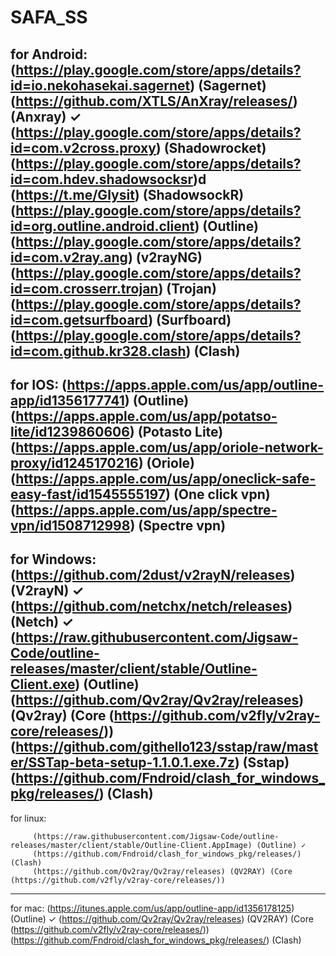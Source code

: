 # SAFA_SS
 
 for Android:
         (https://play.google.com/store/apps/details?id=io.nekohasekai.sagernet) (Sagernet)
         (https://github.com/XTLS/AnXray/releases/) (Anxray) ✓
         (https://play.google.com/store/apps/details?id=com.v2cross.proxy) (Shadowrocket)
         (https://play.google.com/store/apps/details?id=com.hdev.shadowsocksr)d (https://t.me/Glysit) (ShadowsockR)
         (https://play.google.com/store/apps/details?id=org.outline.android.client) (Outline)
         (https://play.google.com/store/apps/details?id=com.v2ray.ang) (v2rayNG)
         (https://play.google.com/store/apps/details?id=com.crosserr.trojan) (Trojan)
         (https://play.google.com/store/apps/details?id=com.getsurfboard) (Surfboard)
         (https://play.google.com/store/apps/details?id=com.github.kr328.clash) (Clash)
----------------------------------------------------------------------------------------------------------------------------------
for IOS:
         (https://apps.apple.com/us/app/outline-app/id1356177741) (Outline)
        (https://apps.apple.com/us/app/potatso-lite/id1239860606) (Potasto Lite)
        (https://apps.apple.com/us/app/oriole-network-proxy/id1245170216) (Oriole)
        (https://apps.apple.com/us/app/oneclick-safe-easy-fast/id1545555197) (One click vpn)
        (https://apps.apple.com/us/app/spectre-vpn/id1508712998) (Spectre vpn)
----------------------------------------------------------------------------------------------------------------------------------  
for Windows:
         (https://github.com/2dust/v2rayN/releases) (V2rayN) ✓
         (https://github.com/netchx/netch/releases) (Netch) ✓
         (https://raw.githubusercontent.com/Jigsaw-Code/outline-releases/master/client/stable/Outline-Client.exe) (Outline)
          (https://github.com/Qv2ray/Qv2ray/releases) (Qv2ray) (Core (https://github.com/v2fly/v2ray-core/releases/))
         (https://github.com/githello123/sstap/raw/master/SSTap-beta-setup-1.1.0.1.exe.7z) (Sstap)
         (https://github.com/Fndroid/clash_for_windows_pkg/releases/) (Clash)
 ----------------------------------------------------------------------------------------------------------------------------------
for linux:         
         
         (https://raw.githubusercontent.com/Jigsaw-Code/outline-releases/master/client/stable/Outline-Client.AppImage) (Outline) ✓
         (https://github.com/Fndroid/clash_for_windows_pkg/releases/) (Clash)
         (https://github.com/Qv2ray/Qv2ray/releases) (QV2RAY) (Core (https://github.com/v2fly/v2ray-core/releases/)) 
----------------------------------------------------------------------------------------------------------------------------------         
for mac:
         (https://itunes.apple.com/us/app/outline-app/id1356178125) (Outline) ✓
         (https://github.com/Qv2ray/Qv2ray/releases) (QV2RAY) (Core (https://github.com/v2fly/v2ray-core/releases/)) 
         (https://github.com/Fndroid/clash_for_windows_pkg/releases/) (Clash)
